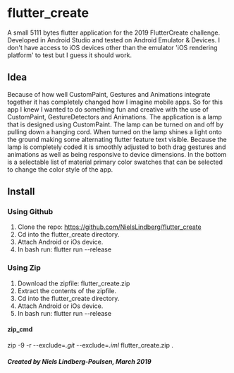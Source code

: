 # flutter_create

A small 5111 bytes flutter application for the 2019 FlutterCreate challenge.
Developed in Android Studio and tested on Android Emulator & Devices. I don't have access to iOS devices other than the emulator 'iOS rendering platform' to test but I guess it should work.

## Idea
Because of how well CustomPaint, Gestures and Animations integrate together it has completely changed how I imagine mobile apps. So for this app I knew I wanted to do something fun and creative with the use of CustomPaint, GestureDetectors and Animations. The application is a lamp that is designed using CustomPaint. The lamp can be turned on and off by pulling down a hanging cord. When turned on the lamp shines a light onto the ground making some alternating flutter feature text visible. Because the lamp is completely coded it is smoothly adjusted to both drag gestures and animations as well as being responsive to device dimensions. In the bottom is a selectable list of material primary color swatches that can be selected to change the color style of the app.

## Install

### Using Github
1. Clone the repo: https://github.com/NielsLindberg/flutter_create
3. Cd into the flutter_create directory.
4. Attach Android or iOs device.
5. In bash run: flutter run --release

### Using Zip
1. Download the zipfile: flutter_create.zip
2. Extract the contents of the zipfile.
3. Cd into the flutter_create directory.
4. Attach Android or iOs device.
5. In bash run: flutter run --release

#### zip_cmd
zip -9 -r --exclude=*.git* --exclude=*.iml* flutter_create.zip .


##### Created by Niels Lindberg-Poulsen, March 2019